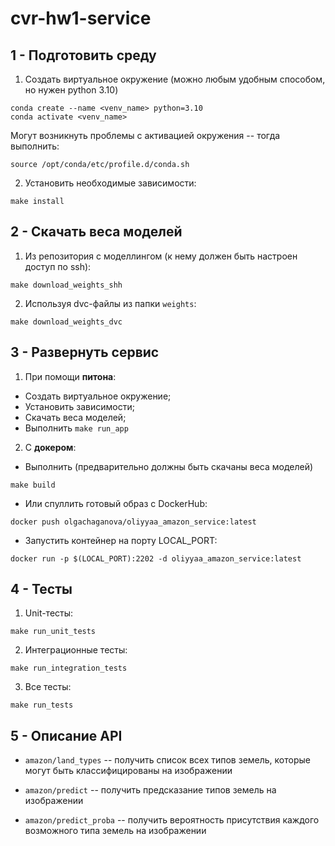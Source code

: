 # cvr-hw1-service

## 1 - Подготовить среду

1. Создать виртуальное окружение (можно любым удобным способом, но нужен python 3.10)

```shell
conda create --name <venv_name> python=3.10
conda activate <venv_name>
```

Могут возникнуть проблемы с активацией окружения -- тогда выполнить:

```shell
source /opt/conda/etc/profile.d/conda.sh
```

2. Установить необходимые зависимости: 

```shell
make install
```

## 2 - Скачать веса моделей

1. Из репозитория с моделлингом (к нему должен быть настроен доступ по ssh):

```shell
make download_weights_shh
```

2. Используя dvc-файлы из папки `weights`:

```shell
make download_weights_dvc
```


## 3 - Развернуть сервис

1. При помощи **питона**:

- Создать виртуальное окружение;
- Установить зависимости;
- Скачать веса моделей;
- Выполнить `make run_app`


2. С **докером**:

- Выполнить (предварительно должны быть скачаны веса моделей)
```
make build
```
- Или спуллить готовый образ с DockerHub: 
```shell
docker push olgachaganova/oliyyaa_amazon_service:latest
```

- Запустить контейнер на порту LOCAL_PORT:

```shell
docker run -p $(LOCAL_PORT):2202 -d oliyyaa_amazon_service:latest
```

## 4 - Тесты

1. Unit-тесты:

```shell
make run_unit_tests
```

2. Интеграционные тесты:

```shell
make run_integration_tests
```

3. Все тесты:

```shell
make run_tests
```

## 5 - Описание API

- `amazon/land_types` -- получить список всех типов земель, которые могут быть классифицированы на изображении


- `amazon/predict` -- получить предсказание типов земель на изображении


- `amazon/predict_proba` -- получить вероятность присутствия каждого возможного типа земель на изображении
